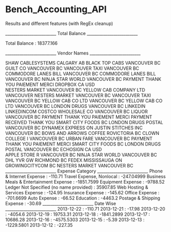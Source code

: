 # Bench_Accounting_API

Results and different features (with RegEx cleanup)

_________________________ Total Balance _________________________


Total Balance : 18377.166

_________________________ Vendor Names _________________________


SHAW CABLESYSTEMS CALGARY AB
BLACK TOP CABS VANCOUVER BC
GUILT  CO VANCOUVER BC
VANCOUVER TAXI VANCOUVER BC
COMMODORE LANES  BILL VANCOUVER BC
COMMODORE LANES  BILL VANCOUVER BC
NINJA STAR WORLD VANCOUVER BC
PAYMENT  THANK YOU  PAIEMENT  MERCI
DROPBOX  CA  USD  
NESTERS MARKET  VANCOUVER BC
YELLOW CAB COMPANY LTD VANCOUVER
NESTERS MARKET  VANCOUVER BC
VANCOUVER TAXI VANCOUVER BC
YELLOW CAB CO LTD VANCOUVER BC
YELLOW CAB CO LTD VANCOUVER BC
LONDON DRUGS  VANCOUVER BC
LINKEDIN LINKEDINCOM
COSTCO WHOLESALE  CO VANCOUVER
BC LIQUOR  VANCOUVER BC
PAYMENT  THANK YOU  PAIEMENT  MERCI
PAYMENT RECEIVED  THANK YOU
SMART CITY FOODS  BC
LONDON DRUGS  POSTAL VANCOUVER BC
DYNAMEX EXPRESS  ON
JUSTIN STITCHES INC VANCOUVER BC
BOWS AND ARROWS COFFEE ROVICTORIA BC
CLOWN COLLEGE I VANCOUVER BC
URBAN FARE  VANCOUVER BC
PAYMENT  THANK YOU  PAIEMENT  MERCI
SMART CITY FOODS  BC
LONDON DRUGS  POSTAL VANCOUVER BC
ECHOSIGN  CA  USD  
APPLE STORE R VANCOUVER BC
NINJA STAR WORLD VANCOUVER BC
DHL YVR GW RICHMOND BC
FEDEX  MISSISSAUGA ON
GROWINGCITYCOM  BC
NESTERS MARKET  VANCOUVER BC
_________________________ Expense Category  _________________________
Phone & Internet Expense : -110.71
Travel Expense, Nonlocal : -247.04999
Business Meals & Entertainment Expense : -1851.7599
Equipment Expense : -9788.52
Ledger Not Specified (no name provided) : 35907.85
Web Hosting & Services Expense : -124.95
Insurance Expense : -145.62
Office Expense : -701.6699
Auto Expense : -66.52
Education : -4463.2
Postage & Shipping Expense : -30.69
_________________________ Date Wise _________________________
2013-12-22 : -110.71
2013-12-21 : -17.98
2013-12-20 : -4054.6
2013-12-19 : 19753.31
2013-12-18 : -1841.2899
2013-12-17 : 10686.28
2013-12-16 : -4575.5303
2013-12-15 : -5.39
2013-12-13 : -1229.5801
2013-12-12 : -227.35
